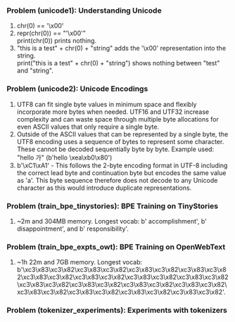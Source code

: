 ### Problem (unicode1): Understanding Unicode

1. chr(0) == '\x00'
2. repr(chr(0)) == "'\\x00'"   
print(chr(0)) prints nothing.
3. "this is a test" + chr(0) + "string" adds the '\x00' representation into the string.   
print("this is a test" + chr(0) + "string") shows nothing between "test" and "string".

### Problem (unicode2): Unicode Encodings

1. UTF8 can fit single byte values in minimum space and flexibly incorporate more bytes when needed. UTF16 and UTF32 increase complexity and can waste space through multiple byte allocations for even ASCII values that only require a single byte.
2. Outside of the ASCII values that can be represented by a single byte, the UTF8 encoding uses a sequence of bytes to represent some character. These cannot be decoded sequentially byte by byte. Example used: "hello 가" (b'hello \xea\xb0\x80')
3. b'\xC1\xA1' - This follows the 2-byte encoding format in UTF-8 including the correct lead byte and continuation byte but encodes the same value as 'a'. This byte sequence therefore does not decode to any Unicode character as this would introduce duplicate representations.

### Problem (train_bpe_tinystories): BPE Training on TinyStories

1. ~2m and 304MB memory. Longest vocab: b' accomplishment', b' disappointment', and b' responsibility'.

### Problem (train_bpe_expts_owt): BPE Training on OpenWebText

1. ~1h 22m and 7GB memory. Longest vocab: b'\xc3\x83\xc3\x82\xc3\x83\xc3\x82\xc3\x83\xc3\x82\xc3\x83\xc3\x82\xc3\x83\xc3\x82\xc3\x83\xc3\x82\xc3\x83\xc3\x82\xc3\x83\xc3\x82\xc3\x83\xc3\x82\xc3\x83\xc3\x82\xc3\x83\xc3\x82\xc3\x83\xc3\x82\xc3\x83\xc3\x82\xc3\x83\xc3\x82\xc3\x83\xc3\x82\xc3\x83\xc3\x82'.

### Problem (tokenizer_experiments): Experiments with tokenizers

